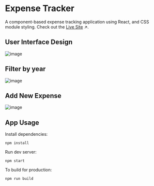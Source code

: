 # Expense Tracker
A component-based expense tracking application using React, and CSS module styling. Check out the [Live Site](cosmic-chebakia-644d50.netlify.app) ↗️.

## User Interface Design
![image](https://github.com/sidneyshafer/expense-tracker/assets/66838571/62b1c52b-419c-4753-a021-e4811362c116)

## Filter by year
![image](https://github.com/sidneyshafer/expense-tracker/assets/66838571/2a5775bd-1376-44c8-9a31-2bb4b8e14d21)

## Add New Expense
![image](https://github.com/sidneyshafer/expense-tracker/assets/66838571/96879b6a-d9d2-441b-8508-36f4eae14893)

## App Usage
Install dependencies:
```
npm install
```
Run dev server:
```
npm start
```
To build for production:
```
npm run build
```
